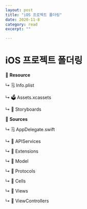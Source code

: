 ```yaml
---
layout: post
title: "iOS 프로젝트 폴더링" 
date: 2020-11-8
category: read 
excerpt: ""

---
```


# iOS 프로젝트 폴더링

📂 **Resource**

↳ 🗒 Info.plist

↳ 🗳 Assets.xcassets

↳ 📂 Storyboards

📂 **Sources**

↳ 🗒 AppDelegate.swift

↳ 📂 APIServices

↳ 📂 Extensions

↳ 📂 Model

↳ 📂 Protocols

↳ 📂 Cells

↳ 📂 Views

↳ 📂 ViewControllers